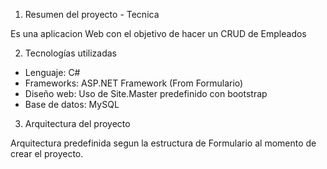 1. Resumen del proyecto - Tecnica

Es una aplicacion Web con el objetivo de hacer un CRUD de Empleados

2. Tecnologías utilizadas

- Lenguaje: C#
- Frameworks: ASP.NET Framework (From Formulario)
- Diseño web: Uso de Site.Master predefinido con bootstrap
- Base de datos: MySQL

3. Arquitectura del proyecto

Arquitectura predefinida segun la estructura de Formulario al momento de crear el proyecto.

